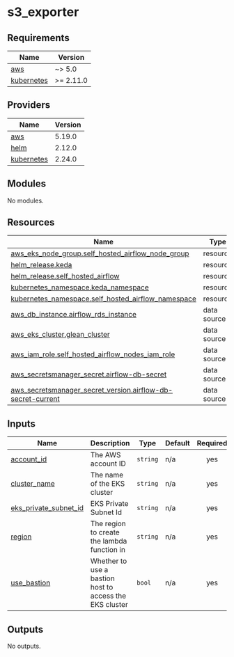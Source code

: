 # s3_exporter

<!-- BEGINNING OF PRE-COMMIT-TERRAFORM DOCS HOOK -->
## Requirements

| Name | Version |
|------|---------|
| <a name="requirement_aws"></a> [aws](#requirement\_aws) | ~> 5.0 |
| <a name="requirement_kubernetes"></a> [kubernetes](#requirement\_kubernetes) | >= 2.11.0 |

## Providers

| Name | Version |
|------|---------|
| <a name="provider_aws"></a> [aws](#provider\_aws) | 5.19.0 |
| <a name="provider_helm"></a> [helm](#provider\_helm) | 2.12.0 |
| <a name="provider_kubernetes"></a> [kubernetes](#provider\_kubernetes) | 2.24.0 |

## Modules

No modules.

## Resources

| Name | Type |
|------|------|
| [aws_eks_node_group.self_hosted_airflow_node_group](https://registry.terraform.io/providers/hashicorp/aws/latest/docs/resources/eks_node_group) | resource |
| [helm_release.keda](https://registry.terraform.io/providers/hashicorp/helm/latest/docs/resources/release) | resource |
| [helm_release.self_hosted_airflow](https://registry.terraform.io/providers/hashicorp/helm/latest/docs/resources/release) | resource |
| [kubernetes_namespace.keda_namespace](https://registry.terraform.io/providers/hashicorp/kubernetes/latest/docs/resources/namespace) | resource |
| [kubernetes_namespace.self_hosted_airflow_namespace](https://registry.terraform.io/providers/hashicorp/kubernetes/latest/docs/resources/namespace) | resource |
| [aws_db_instance.airflow_rds_instance](https://registry.terraform.io/providers/hashicorp/aws/latest/docs/data-sources/db_instance) | data source |
| [aws_eks_cluster.glean_cluster](https://registry.terraform.io/providers/hashicorp/aws/latest/docs/data-sources/eks_cluster) | data source |
| [aws_iam_role.self_hosted_airflow_nodes_iam_role](https://registry.terraform.io/providers/hashicorp/aws/latest/docs/data-sources/iam_role) | data source |
| [aws_secretsmanager_secret.airflow-db-secret](https://registry.terraform.io/providers/hashicorp/aws/latest/docs/data-sources/secretsmanager_secret) | data source |
| [aws_secretsmanager_secret_version.airflow-db-secret-current](https://registry.terraform.io/providers/hashicorp/aws/latest/docs/data-sources/secretsmanager_secret_version) | data source |

## Inputs

| Name | Description | Type | Default | Required |
|------|-------------|------|---------|:--------:|
| <a name="input_account_id"></a> [account\_id](#input\_account\_id) | The AWS account ID | `string` | n/a | yes |
| <a name="input_cluster_name"></a> [cluster\_name](#input\_cluster\_name) | The name of the EKS cluster | `string` | n/a | yes |
| <a name="input_eks_private_subnet_id"></a> [eks\_private\_subnet\_id](#input\_eks\_private\_subnet\_id) | EKS Private Subnet Id | `string` | n/a | yes |
| <a name="input_region"></a> [region](#input\_region) | The region to create the lambda function in | `string` | n/a | yes |
| <a name="input_use_bastion"></a> [use\_bastion](#input\_use\_bastion) | Whether to use a bastion host to access the EKS cluster | `bool` | n/a | yes |

## Outputs

No outputs.
<!-- END OF PRE-COMMIT-TERRAFORM DOCS HOOK -->
